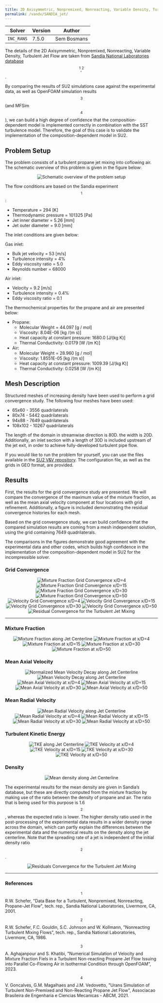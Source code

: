```yaml
---
title: 2D Axisymmetric, Nonpremixed, Nonreacting, Variable Density, Turbulent Jet Flow
permalink: /vandv/SANDIA_jet/
---
```


| Solver | Version | Author |
| --- | --- | --- |
| `INC_RANS` | 7.5.0 | Sem Bosmans |


The details of the 2D Axisymmetric, Nonpremixed, Nonreacting, Variable Density, Turbulent Jet Flow are taken from [Sandia National Laboratories database](https://tnfworkshop.org/data-archives/simplejet/propanejet/)$$^{1},^{2}$$.

By comparing the results of SU2 simulations case against the experimental data, as well as OpenFOAM simulation results $$^{3}$$ (and MFSim $$^{4}$$), we can build a high degree of confidence that the composition-dependent model is implemented correctly in combination with the SST turbulence model. Therefore, the goal of this case is to validate the implementation of the  composition-dependent model in SU2. 

## Problem Setup
The problem consists of a turbulent propane jet mixing into coflowing air. The schematic overview of this problem is given in the figure below:

<p align="center">
<img src="/vandv_files/SANDIA_jet/images/VV_SETUP.png" alt="Schematic overview of the problem setup" />
</p>

The flow conditions are based on the Sandia experiment $$^{1}$$:

- Temperature = 294 [K]
- Thermodynamic pressure = 101325 [Pa]
- Jet inner diameter = 5.26 [mm]
- Jet outer diameter = 9.0 [mm]

The inlet conditions are given below:

Gas inlet:

- Bulk jet velocity = 53 [m/s]	
- Turbulence intensity = 4%
- Eddy viscosity ratio = 5.0
- Reynolds number = 68000

Air inlet:

- Velocity = 9.2 [m/s]
- Turbulence intensity = 0.4%
- Eddy viscosity ratio = 0.1 

The thermochemical properties for the propane and air are presented below:
* Propane:
    - Molecular Weight = 44.097 [g / mol]
    - Viscosity: 8.04E-06 [kg /(m s)]
    - Heat capacity at constant pressure: 1680.0 [J/(kg K)]
    - Thermal Conductivity: 0.0179 [W /(m K)]
* Air: 
    - Molecular Weight = 28.960 [g / mol]
    - Viscosity: 1.8551E-05 [kg /(m s)]
    - Heat capacity at constant pressure: 1009.39 [J/(kg K)]
    - Thermal Conductivity: 0.0258 [W /(m K)]

## Mesh Description

Structured meshes of increasing density have been used to perform a grid convergence study. The following four meshes have been used:

- 65x60 - 3556 quadrilaterals
- 80x74 - 5442 quadrilaterals
- 94x88 - 7649 quadrilaterals
- 108x102 - 10267 quadrilaterals

The length of the domain in streamwise direction is 80D. the width is 20D. Additionally, an inlet section with a length of 30D is included upstream of the jet exit, in order to achieve fully-developed turbulent pipe flow.

If you would like to run the problem for yourself, you can use the files available in the [SU2 V&V repository](https://github.com/su2code/VandV/tree/master/rans/SANDIA_jet). The configuration file, as well as the grids in GEO format, are provided. 

## Results

First, the results for the grid convergence study are presented. We will compare the convergence of the maximum value of the mixture fraction, as well as the mean axial velocity component at four locations with grid refinement. Additionally, a figure is included demonstrating the residual convergence histories for each mesh. 

Based on the grid convergence study, we can build confidence that the compared simulation results are coming from a mesh independent solution, using the grid containing 7649 quadrilaterals. 

The comparisons in the figures demonstrate good agreement with the experimental data and other codes, which builds high confidence in the implementation of the composition-dependent model in SU2 for the incompressible solver. 

### Grid Convergence

<p align="center">
<img src="/vandv_files/SANDIA_jet/images/Grid_convergence4.png" alt="Mixture Fraction Grid Convergence x/D=4" />
<img src="/vandv_files/SANDIA_jet/images/Grid_convergence15.png" alt="Mixture Fraction Grid Convergence x/D=15" />
<img src="/vandv_files/SANDIA_jet/images/Grid_convergence30.png" alt="Mixture Fraction Grid Convergence x/D=30" />
<img src="/vandv_files/SANDIA_jet/images/Grid_convergence50.png" alt="Mixture Fraction Grid Convergence x/D=50" />
<img src="/vandv_files/SANDIA_jet/images/Grid_convergenceU4.png" alt="Velocity Grid Convergence x/D=4" />
<img src="/vandv_files/SANDIA_jet/images/Grid_convergenceU15.png" alt="Velocity Grid Convergence x/D=15" />
<img src="/vandv_files/SANDIA_jet/images/Grid_convergenceU30.png" alt="Velocity Grid Convergence x/D=30" />
<img src="/vandv_files/SANDIA_jet/images/Grid_convergenceU50.png" alt="Velocity Grid Convergence x/D=50" />
<img src="/vandv_files/SANDIA_jet/images/Residual_convergence.png" alt="Residual Convergence for the Turbulent Jet Mixing" />
</p>

---

### Mixture Fraction

<p align="center">
<img src="/vandv_files/SANDIA_jet/images/YD0_f.png" alt="Mixture Fraction along Jet Centerline" />
<img src="/vandv_files/SANDIA_jet/images/XD04_f.png" alt="Mixture Fraction at x/D=4" />
<img src="/vandv_files/SANDIA_jet/images/XD15_f.png" alt="Mixture Fraction at x/D=15" />
<img src="/vandv_files/SANDIA_jet/images/XD30_f.png" alt="Mixture Fraction at x/D=30" />
<img src="/vandv_files/SANDIA_jet/images/XD50_f.png" alt="Mixture Fraction at x/D=50" />
</p>

### Mean Axial Velocity

<p align="center">
<img src="/vandv_files/SANDIA_jet/images/YD0_U_norm.png" alt="Normalized Mean Velocity Decay along Jet Centerline" />
<img src="/vandv_files/SANDIA_jet/images/YD0_U.png" alt="Mean Velocity Decay along Jet Centerline" />
<img src="/vandv_files/SANDIA_jet/images/XD04_U.png" alt="Mean Axial Velocity at x/D=4" />
<img src="/vandv_files/SANDIA_jet/images/XD15_U.png" alt="Mean Axial Velocity at x/D=15" />
<img src="/vandv_files/SANDIA_jet/images/XD30_U.png" alt="Mean Axial Velocity at x/D=30" />
<img src="/vandv_files/SANDIA_jet/images/XD50_U.png" alt="Mean Axial Velocity at x/D=50" />
</p>

### Mean Radial Velocity

<p align="center">
<img src="/vandv_files/SANDIA_jet/images/YD0_V.png" alt="Mean Radial Velocity along Jet Centerline" />
<img src="/vandv_files/SANDIA_jet/images/XD04_V.png" alt="Mean Radial Velocity at x/D=4" />
<img src="/vandv_files/SANDIA_jet/images/XD15_V.png" alt="Mean Radial Velocity at x/D=15" />
<img src="/vandv_files/SANDIA_jet/images/XD30_V.png" alt="Mean Radial Velocity at x/D=30" />
<img src="/vandv_files/SANDIA_jet/images/XD50_V.png" alt="Mean Radial Velocity at x/D=50" />
</p>

### Turbulent Kinetic Energy

<p align="center">
<img src="/vandv_files/SANDIA_jet/images/YD0_TKE.png" alt="TKE along Jet Centerline" />
<img src="/vandv_files/SANDIA_jet/images/XD04_TKE.png" alt="TKE Velocity at x/D=4" />
<img src="/vandv_files/SANDIA_jet/images/XD15_TKE.png" alt="TKE Velocity at x/D=15" />
<img src="/vandv_files/SANDIA_jet/images/XD30_TKE.png" alt="TKE Velocity at x/D=30" />
<img src="/vandv_files/SANDIA_jet/images/XD50_TKE.png" alt="TKE Velocity at x/D=50" />
</p>

### Density

<p align="center">
<img src="/vandv_files/SANDIA_jet/images/YD0_rho.png" alt="Mean density along Jet Centerline" />
</p>

The experimental results for the mean density are given in Sandia’s database, but these are directly computed from the mixture fraction by making use of the ratio between the density of propane and air. The ratio that is being used for this purpose is 1.6 $$^{2}$$, whereas the expected ratio is lower. The higher density ratio used in the post-processing of the experimental data results in a wider
density range across the domain, which can partly explain the differences between the experimental data and the numerical results on the density along the jet centerline. Note that the spreading rate of a jet is independent of the initial density ratio $$^{2}$$.

<p align="center">
<img src="/vandv_files/SANDIA_jet/images/Residuals_convergence.png" alt="Residuals Convergence for the Turbulent Jet Mixing" />
</p>

---

### References

$$^{1}$$ R.W. Schefer, "Data Base for a Turbulent, Nonpremixed, Nonreacting, Propane-Jet Flow", tech. rep., Sandia National Laboratories, Livermore, CA, 2001.

$$^{2}$$ R.W. Schefer, F.C. Gouldin, S.C. Johnson and W. Kollmann, "Nonreacting Turbulent Mixing Flows", tech. rep., Sandia National Laboratories, Livermore, CA, 1986.

$$^{3}$$ A. Aghajanpour and S. Khatibi, "Numerical Simulation of Velocity and Mixture Fraction Fiels in a Turbulent Non-reacting Propane Jet Flow Issuing into Parallel Co-Flowing Air in Isothermal Condition through OpenFOAM", 2023.

$$^{4}$$ V. Goncalves, G.M. Magalhaes and J.M. Vedovetto, "Urans Simulation of Turbulent Non-Premixed and Non-Reacting Propane Jet Flow", Associacao Brasileira de Engenharia e Ciencias Mecanicas - ABCM, 2021.
